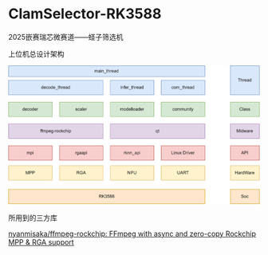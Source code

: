 # ClamSelector-RK3588
2025嵌赛瑞芯微赛道——蛏子筛选机

上位机总设计架构

![软件总架构.drawio](/img/软件总架构.drawio.png)

所用到的三方库

[nyanmisaka/ffmpeg-rockchip: FFmpeg with async and zero-copy Rockchip MPP & RGA support](https://github.com/nyanmisaka/ffmpeg-rockchip)
